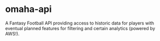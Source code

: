# omaha-api
A Fantasy Football API providing access to historic data for players with eventual planned features for filtering and certain analytics (powered by AWS!). 
